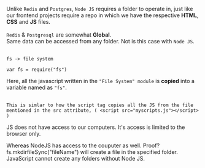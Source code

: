 Unlike `Redis` and `Postgres`, `Node JS` requires a folder to operate in, just like our frontend projects require a repo in which we have the respective **HTML**, **CSS** and **JS** files.<br><br>
`Redis` & `Postgresql` are somewhat **Global**. <br>
Same data can be accessed from any folder. Not is this case with `Node JS`.<br><br>

`fs -> file system`

```
var fs = require("fs")
```

Here, all the javascript written in the `"File System" module` is **copied** into a variable named as `"fs"`.<br><br>

```
This is simlar to how the script tag copies all the JS from the file mentioned in the src attribute, ( <script src="myscripts.js"></script> )
```

JS does not have access to our computers. It's access is limited to the browser only.<br>

Whereas NodeJS has access to the couputer as well. Proof? fs.mkdirfileSync("fileName") will create a file in the specified folder. JavaScript cannot create any folders without Node JS.
